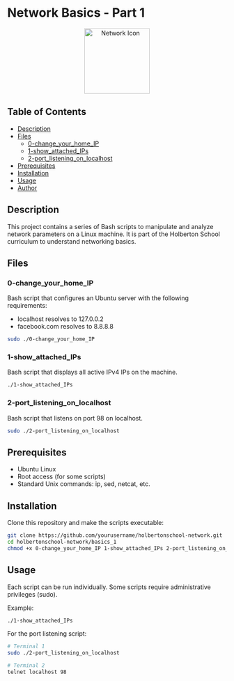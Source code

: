 # Network Basics - Part 1

<p align="center">
  <img src="https://upload.wikimedia.org/wikipedia/commons/thumb/d/d1/Networking_icon_-_noun_project_8536.svg/512px-Networking_icon_-_noun_project_8536.svg.png" alt="Network Icon" width="150" height="150">
</p>

## Table of Contents

- [Description](#description)
- [Files](#files)
  - [0-change_your_home_IP](#0-change_your_home_ip)
  - [1-show_attached_IPs](#1-show_attached_ips)
  - [2-port_listening_on_localhost](#2-port_listening_on_localhost)
- [Prerequisites](#prerequisites)
- [Installation](#installation)
- [Usage](#usage)
- [Author](#author)

## Description

This project contains a series of Bash scripts to manipulate and analyze network parameters on a Linux machine. It is part of the Holberton School curriculum to understand networking basics.

## Files

### 0-change_your_home_IP

Bash script that configures an Ubuntu server with the following requirements:
- localhost resolves to 127.0.0.2
- facebook.com resolves to 8.8.8.8

```bash
sudo ./0-change_your_home_IP
```

### 1-show_attached_IPs

Bash script that displays all active IPv4 IPs on the machine.

```bash
./1-show_attached_IPs
```

### 2-port_listening_on_localhost

Bash script that listens on port 98 on localhost.

```bash
sudo ./2-port_listening_on_localhost
```

## Prerequisites

- Ubuntu Linux
- Root access (for some scripts)
- Standard Unix commands: ip, sed, netcat, etc.

## Installation

Clone this repository and make the scripts executable:

```bash
git clone https://github.com/yourusername/holbertonschool-network.git
cd holbertonschool-network/basics_1
chmod +x 0-change_your_home_IP 1-show_attached_IPs 2-port_listening_on_localhost
```

## Usage

Each script can be run individually. Some scripts require administrative privileges (sudo).

Example:

```bash
./1-show_attached_IPs
```

For the port listening script:

```bash
# Terminal 1
sudo ./2-port_listening_on_localhost

# Terminal 2
telnet localhost 98
```
